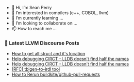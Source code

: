 - 👋 Hi, I’m Sean Perry
- 👀 I’m interested in compilers (c++, COBOL, llvm)
- 🌱 I’m currently learning ...
- 💞️ I’m looking to collaborate on ...
- 📫 How to reach me ...

<!---
s66perry/s66perry is a ✨ special ✨ repository because its `README.md` (this file) appears on your GitHub profile.
You can click the Preview link to take a look at your changes.
--->
### 📕 Latest LLVM Discourse Posts

<!-- DISCOURSE-LLVM:START -->
- [How to get all struct and it&#39;s location](https://discourse.llvm.org/t/how-to-get-all-struct-and-its-location/73586#post_1)
- [Help debugging CIRCT - LLDB doesn&#39;t find half the names](https://discourse.llvm.org/t/help-debugging-circt-lldb-doesnt-find-half-the-names/73584#post_2)
- [Help debugging CIRCT - LLDB doesn&#39;t find half the names](https://discourse.llvm.org/t/help-debugging-circt-lldb-doesnt-find-half-the-names/73584#post_1)
- [[RFC] tblgen-to-irdl tool](https://discourse.llvm.org/t/rfc-tblgen-to-irdl-tool/73578#post_2)
- [How to Rerun buildkite/github-pull-requests](https://discourse.llvm.org/t/how-to-rerun-buildkite-github-pull-requests/73402#post_6)
<!-- DISCOURSE-LLVM:END -->
